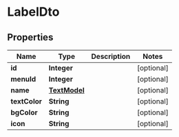 

# LabelDto

## Properties

Name | Type | Description | Notes
------------ | ------------- | ------------- | -------------
**id** | **Integer** |  |  [optional]
**menuId** | **Integer** |  |  [optional]
**name** | [**TextModel**](TextModel.md) |  |  [optional]
**textColor** | **String** |  |  [optional]
**bgColor** | **String** |  |  [optional]
**icon** | **String** |  |  [optional]




